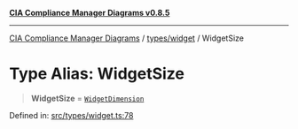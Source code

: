 [**CIA Compliance Manager Diagrams v0.8.5**](../../../README.md)

***

[CIA Compliance Manager Diagrams](../../../modules.md) / [types/widget](../README.md) / WidgetSize

# Type Alias: WidgetSize

> **WidgetSize** = [`WidgetDimension`](../interfaces/WidgetDimension.md)

Defined in: [src/types/widget.ts:78](https://github.com/Hack23/cia-compliance-manager/blob/3ae0301247f765ba03c8c0fe645db4718bb8af76/src/types/widget.ts#L78)
